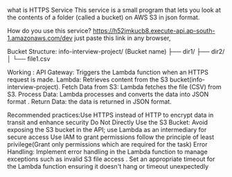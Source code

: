 what is HTTPS Service
This service is a small program that lets you look at the contents of a folder (called a bucket) on AWS S3 in json format.

How do you use this service?
https://h52jmkucb8.execute-api.ap-south-1.amazonaws.com/dev 
just paste this link in any browser,

Bucket Structure:
info-interview-project/  (Bucket name)
    ├── dir1/
    ├── dir2/
    │   └── file1.csv

Working : API Gateway: Triggers the Lambda function when an HTTPS request is made.
          Lambda: Retrieves content from the  S3 bucket(info-interview-project).
          Fetch Data from S3: Lambda fetches the file (CSV) from S3.
          Process Data: Lambda processes and converts the data into JSON format .
          Return Data: the data is returned in  JSON format.
          
 Recommended practices:Use HTTPS  instead of HTTP to encrypt data in transit and enhance security
  Do Not Directly Use the S3 Bucket: Avoid exposing the S3 bucket in the API; use Lambda as an intermediary for secure access
  Use IAM  to grant permissions follow the principle of least privilege(Grant only permissions which are 
   required for the task)
  Error Handling: Implement error handling in the Lambda function to manage exceptions such as invalid S3 file access .
   Set an appropriate timeout for the Lambda function  ensuring it doesn't hang or timeout unexpectedly
   
   
 

